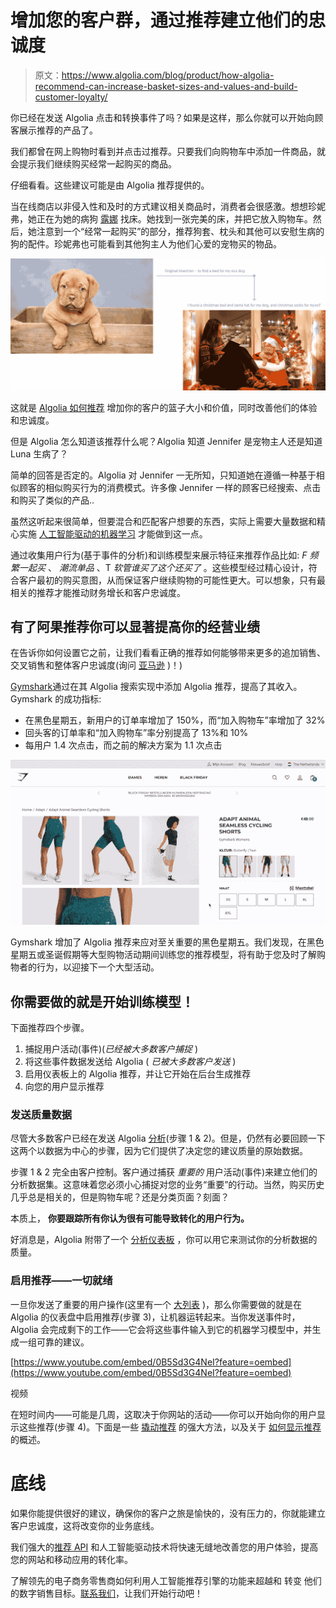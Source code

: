# 增加您的客户群，通过推荐建立他们的忠诚度

> 原文：<https://www.algolia.com/blog/product/how-algolia-recommend-can-increase-basket-sizes-and-values-and-build-customer-loyalty/>

你已经在发送 Algolia 点击和转换事件了吗？如果是这样，那么你就可以开始向顾客展示推荐的产品了。

我们都曾在网上购物时看到并点击过推荐。只要我们向购物车中添加一件商品，就会提示我们继续购买经常一起购买的商品。

仔细看看。这些建议可能是由 Algolia 推荐提供的。

当在线商店以非侵入性和及时的方式建议相关商品时，消费者会很感激。想想珍妮弗，她正在为她的病狗 [露娜](https://www.algolia.com/blog/ux/how-can-recommending-frequently-bought-together-products-increase-roi/) 找床。她找到一张完美的床，并把它放入购物车。然后，她注意到一个“经常一起购买”的部分，推荐狗套、枕头和其他可以安慰生病的狗的配件。珍妮弗也可能看到其他狗主人为他们心爱的宠物买的物品。

![Recommendations increase basket size](img/2d925d0af1f7bbbb09b938c7e8ddb382.png)

这就是 [Algolia 如何推荐](https://www.algolia.com/products/recommendations/) 增加你的客户的篮子大小和价值，同时改善他们的体验和忠诚度。

但是 Algolia 怎么知道该推荐什么呢？Algolia 知道 Jennifer 是宠物主人还是知道 Luna 生病了？

简单的回答是否定的。Algolia 对 Jennifer 一无所知，只知道她在遵循一种基于相似顾客的相似购买行为的消费模式。许多像 Jennifer 一样的顾客已经搜索、点击和购买了类似的产品..

虽然这听起来很简单，但要混合和匹配客户想要的东西，实际上需要大量数据和精心实施 [人工智能驱动的机器学习](https://www.algolia.com/blog/ai/the-anatomy-of-high-performance-recommender-systems-part-1/) 才能做到这一点。

通过收集用户行为(基于事件的分析)和训练模型来展示特征来推荐作品比如: *F* *频繁一起买* 、 *潮流单品* 、T *软管谁买了这个还买了* 。这些模型经过精心设计，符合客户最初的购买意图，从而保证客户继续购物的可能性更大。可以想象，只有最相关的推荐才能推动财务增长和客户忠诚度。

## [](#with-algolia-recommend-you-can-significantly-improve-your-business-performance)有了阿果推荐你可以显著提高你的经营业绩

在告诉你如何设置它之前，让我们看看正确的推荐如何能够带来更多的追加销售、交叉销售和整体客户忠诚度(询问 [亚马逊](https://www.rejoiner.com/resources/amazon-recommendations-secret-selling-online) )！)

[Gymshark](https://resources.algolia.com/ecommerce/casestudy-gymshark-retail-2?utm_campaign=FY23_%5Bcust%5D&utm_medium=email&utm_source=one_off&utm_content=BlackFriday_Recommend&utm_2nd_camp=B2B_Ecomm)通过在其 Algolia 搜索实现中添加 Algolia 推荐，提高了其收入。Gymshark 的成功指标:

*   在黑色星期五，新用户的订单率增加了 150%，而“加入购物车”率增加了 32%
*   回头客的订单率和“加入购物车”率分别提高了 13%和 10%
*   每用户 1.4 次点击，而之前的解决方案为 1.1 次点击

![](img/369f779e833efbe9675de73ef2d90c47.png)

Gymshark 增加了 Algolia 推荐来应对至关重要的黑色星期五。我们发现，在黑色星期五或圣诞假期等大型购物活动期间训练您的推荐模型，将有助于您及时了解购物者的行为，以迎接下一个大型活动。

## [](#all-you-need-to-do-is-start-training-the-model)你需要做的就是开始训练模型！

下面推荐四个步骤。

1.  捕捉用户活动(事件)(*已经被大多数客户捕捉* )
2.  将这些事件数据发送给 Algolia ( *已被大多数客户发送* )
3.  启用仪表板上的 Algolia 推荐，并让它开始在后台生成推荐
4.  向您的用户显示推荐

### [](#sending-quality-data)**发送质量数据**

尽管大多数客户已经在发送 Algolia [分析](https://www.algolia.com/blog/product/5-reasons-to-add-clicks-to-site-search-analytics-and-code-to-do-it/)(步骤 1 & 2)。但是，仍然有必要回顾一下这两个以数据为中心的步骤，因为它们提供了决定您的建议质量的原始数据。

步骤 1 & 2 完全由客户控制。客户通过捕获 *重要的* 用户活动(事件)来建立他们的分析数据集。这意味着您必须小心捕捉对您的业务“重要”的行动。当然，购买历史几乎总是相关的，但是购物车呢？还是分类页面？刻面？

本质上， **你要跟踪所有你认为很有可能导致转化的用户行为。**

好消息是，Algolia 附带了一个 [分析仪表板](https://www.algolia.com/doc/guides/getting-analytics/search-analytics/understand-reports/#dashboard-metrics) ，你可以用它来测试你的分析数据的质量。

### [](#enable-recommendations-%e2%80%93-and-you%e2%80%99re-good-to-go)**启用推荐——一切就绪**

一旦你发送了重要的用户操作(这里有一个 [大列表](https://www.algolia.com/doc/guides/sending-events/planning/) )，那么你需要做的就是在 Algolia 的仪表盘中启用推荐(步骤 3)，让机器运转起来。当你发送事件时，Algolia 会完成剩下的工作——它会将这些事件输入到它的机器学习模型中，并生成一组可靠的建议。

[https://www.youtube.com/embed/0B5Sd3G4NeI?feature=oembed](https://www.youtube.com/embed/0B5Sd3G4NeI?feature=oembed)

视频

在短时间内——可能是几周，这取决于你网站的活动——你可以开始向你的用户显示这些推荐(步骤 4)。下面是一些 [撬动推荐](https://www.algolia.com/blog/product/6-ways-to-leverage-recommendations-for-ecommerce-retailers/) 的强大方法，以及关于 [如何显示推荐](https://www.algolia.com/blog/product/introducing-algolia-recommend-the-next-best-way-for-developers-to-increase-revenue/) 的概述。

# [](#the-bottom-line)底线

如果你能提供很好的建议，确保你的客户之旅是愉快的，没有压力的，你就能建立客户忠诚度，这将改变你的业务底线。

我们强大的[推荐 API](https://www.algolia.com/products/recommendations/) 和人工智能驱动技术将快速无缝地改善您的用户体验，提高您的网站和移动应用的转化率。

了解领先的电子商务零售商如何利用人工智能推荐引擎的功能来超越和 转变 他们的数字销售目标。[联系我们](https://www.algolia.com/contactus/)，让我们开始行动吧！